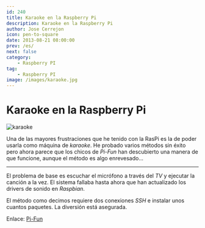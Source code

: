 ```yaml
---
id: 240
title: Karaoke en la Raspberry Pi
description: Karaoke en la Raspberry Pi
author: Jose Cerrejon
icon: pen-to-square
date: 2013-08-21 08:00:00
prev: /es/
next: false
category:
    - Raspberry PI
tag:
    - Raspberry PI
image: /images/karaoke.jpg
---
```


# Karaoke en la Raspberry Pi

![karaoke](/images/karaoke.jpg)

Una de las mayores frustraciones que he tenido con la RasPi es la de poder usarla como máquina de _karaoke_. He probado varios métodos sin éxito pero ahora parece que los chicos de _Pi-Fun_ han descubierto una manera de que funcione, aunque el método es algo enrevesado...

---

El problema de base es escuchar el micrófono a través del _TV_ y ejecutar la canción a la vez. El sistema fallaba hasta ahora que han actualizado los drivers de sonido en _Raspbian_.

El método como decimos requiere dos conexiones _SSH_ e instalar unos cuantos paquetes. La diversión está asegurada.

Enlace: [Pi-Fun](https://www.pi-fun.com/index.php/blog/dextrusblogs/karaoke-revisited/)
